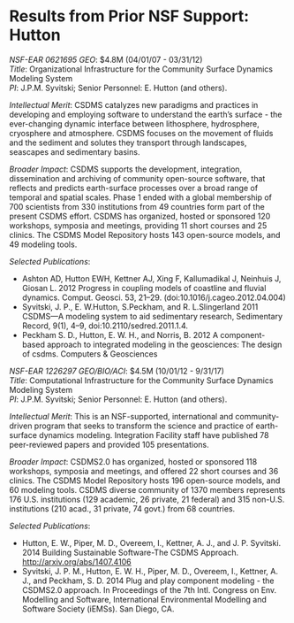 # Results from Prior NSF Support: Hutton

*NSF-EAR 0621695 GEO*: $4.8M (04/01/07 - 03/31/12)  
*Title*: Organizational Infrastructure for the Community Surface Dynamics Modeling System  
*PI*: J.P.M. Syvitski; Senior Personnel: E. Hutton (and others).

*Intellectual Merit*: CSDMS catalyzes new paradigms and practices in
developing and employing software to understand the earth’s surface - the
ever-changing dynamic interface between lithosphere, hydrosphere, cryosphere
and atmosphere. CSDMS focuses on the movement of fluids and the sediment and
solutes they transport through landscapes, seascapes and sedimentary basins.

*Broader Impact*: CSDMS supports the development, integration, dissemination
and archiving of community open-source software, that reflects and predicts
earth-surface processes over a broad range of temporal and spatial scales.
Phase 1 ended with a global membership of 700 scientists from 330 institutions
from 49 countries form part of the present CSDMS effort.  CSDMS has organized,
hosted or sponsored 120 workshops, symposia and meetings, providing 11 short
courses and 25 clinics. The CSDMS Model Repository hosts 143 open-source
models, and 49 modeling tools.

*Selected Publications*:

*  Ashton AD, Hutton EWH, Kettner AJ, Xing F, Kallumadikal J, Neinhuis J,
   Giosan L. 2012 Progress in coupling models of coastline and fluvial
   dynamics. Comput. Geosci. 53, 21–29. (doi:10.1016/j.cageo.2012.04.004)
*  Syvitski, J. P., E. W.Hutton, S.Peckham, and R. L.Slingerland 2011
   CSDMS—A modeling system to aid sedimentary research, Sedimentary Record,
   9(1), 4–9, doi:10.2110/sedred.2011.1.4.
*  Peckham S. D., Hutton, E. W. H., and Norris, B. 2012 A component-based
   approach to integrated modeling in the geosciences: The design of csdms.
   Computers & Geosciences


*NSF-EAR 1226297 GEO/BIO/ACI*: $4.5M (10/01/12 - 9/31/17)  
*Title*: Computational Infrastructure for the Community Surface Dynamics Modeling System  
*PI*: J.P.M. Syvitski; Senior Personnel: E. Hutton (and others).

*Intellectual Merit*: This is an NSF-supported, international and
community-driven program that seeks to transform the science and practice of
earth-surface dynamics modeling. Integration Facility staff have published 78
peer-reviewed papers and provided 105 presentations.

*Broader Impact*: CSDMS2.0 has organized, hosted or sponsored 118 workshops,
symposia and meetings, and offered 22 short courses and 36 clinics. The CSDMS
Model Repository hosts 196 open-source models, and 60 modeling tools.  CSDMS
diverse community of 1370 members represents 176 U.S. institutions (129
academic, 26 private, 21 federal) and 315 non-U.S. institutions (210 acad.,
31 private, 74 govt.) from 68 countries.

*Selected Publications*:

*  Hutton, E. W., Piper, M. D., Overeem, I., Kettner, A. J., and J. P.
   Syvitski. 2014 Building Sustainable Software-The CSDMS Approach.
   http://arxiv.org/abs/1407.4106
*  Syvitski, J. P. M., Hutton, E. W. H., Piper, M. D., Overeem, I., Kettner,
   A. J., and Peckham, S. D. 2014 Plug and play component modeling - the
   CSDMS2.0 approach. In Proceedings of the 7th Intl. Congress on Env.
   Modelling and Software, International Environmental Modelling and Software
   Society (iEMSs). San Diego, CA.
